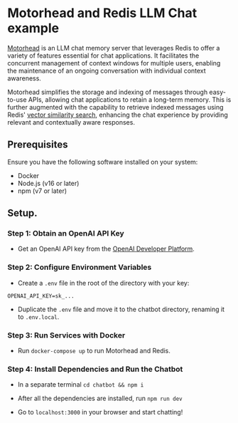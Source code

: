 # Motorhead and Redis LLM Chat example

[Motorhead](https://github.com/getmetal/motorhead) is an LLM chat memory server that leverages Redis to offer a variety of features essential for chat applications. It facilitates the concurrent management of context windows for multiple users, enabling the maintenance of an ongoing conversation with individual context awareness.

Motorhead simplifies the storage and indexing of messages through easy-to-use APIs, allowing chat applications to retain a long-term memory. This is further augmented with the capability to retrieve indexed messages using Redis' [vector similarity search](https://redis.com/solutions/use-cases/vector-database/), enhancing the chat experience by providing relevant and contextually aware responses.

## Prerequisites

Ensure you have the following software installed on your system:

* Docker
* Node.js (v16 or later)
* npm (v7 or later)

## Setup.

### Step 1: Obtain an OpenAI API Key

* Get an OpenAI API key from the [OpenAI Developer Platform](https://platform.openai.com/account/api-keys).


### Step 2: Configure Environment Variables

* Create a `.env` file in the root of the directory with your key:
```
OPENAI_API_KEY=sk_...
```

* Duplicate the `.env` file and move it to the chatbot directory, renaming it to `.env.local`.

### Step 3: Run Services with Docker

* Run `docker-compose up` to run Motorhead and Redis.


### Step 4: Install Dependencies and Run the Chatbot

* In a separate terminal `cd chatbot && npm i`

* After all the dependencies are installed, run `npm run dev` 

* Go to `localhost:3000` in your browser and start chatting!

